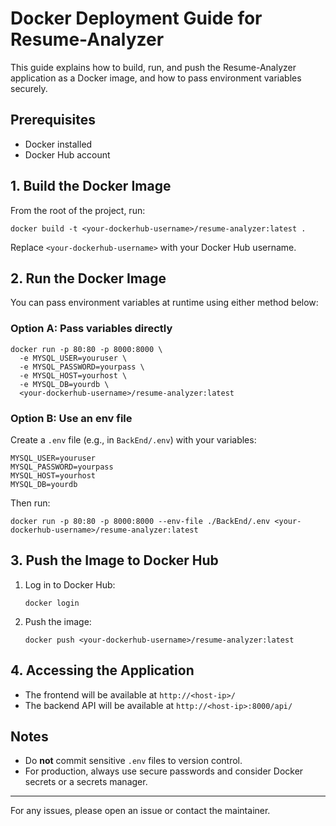 # Docker Deployment Guide for Resume-Analyzer

This guide explains how to build, run, and push the Resume-Analyzer application as a Docker image, and how to pass environment variables securely.

## Prerequisites
- Docker installed
- Docker Hub account

## 1. Build the Docker Image

From the root of the project, run:

```
docker build -t <your-dockerhub-username>/resume-analyzer:latest .
```

Replace `<your-dockerhub-username>` with your Docker Hub username.

## 2. Run the Docker Image

You can pass environment variables at runtime using either method below:

### Option A: Pass variables directly

```
docker run -p 80:80 -p 8000:8000 \
  -e MYSQL_USER=youruser \
  -e MYSQL_PASSWORD=yourpass \
  -e MYSQL_HOST=yourhost \
  -e MYSQL_DB=yourdb \
  <your-dockerhub-username>/resume-analyzer:latest
```

### Option B: Use an env file

Create a `.env` file (e.g., in `BackEnd/.env`) with your variables:

```
MYSQL_USER=youruser
MYSQL_PASSWORD=yourpass
MYSQL_HOST=yourhost
MYSQL_DB=yourdb
```

Then run:

```
docker run -p 80:80 -p 8000:8000 --env-file ./BackEnd/.env <your-dockerhub-username>/resume-analyzer:latest
```

## 3. Push the Image to Docker Hub

1. Log in to Docker Hub:
   ```
   docker login
   ```
2. Push the image:
   ```
   docker push <your-dockerhub-username>/resume-analyzer:latest
   ```

## 4. Accessing the Application

- The frontend will be available at `http://<host-ip>/`
- The backend API will be available at `http://<host-ip>:8000/api/`

## Notes
- Do **not** commit sensitive `.env` files to version control.
- For production, always use secure passwords and consider Docker secrets or a secrets manager.

---

For any issues, please open an issue or contact the maintainer.

